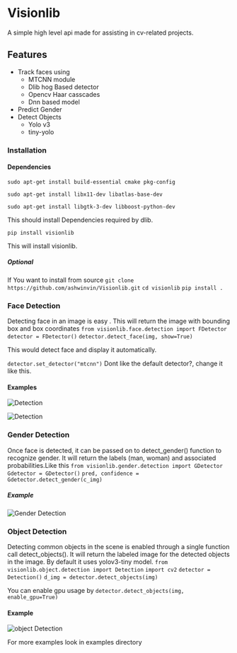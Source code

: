 # Visionlib

A simple high level api made for assisting in cv-related projects.

## Features

- Track faces using
  - MTCNN module
  - Dlib hog Based detector
  - Opencv Haar casscades
  - Dnn based model
- Predict Gender
- Detect Objects
  - Yolo v3
  - tiny-yolo

### Installation

#### Dependencies

`sudo apt-get install build-essential cmake pkg-config`

`sudo apt-get install libx11-dev libatlas-base-dev`

`sudo apt-get install libgtk-3-dev libboost-python-dev`

This should install Dependencies required by dlib.

`pip install visionlib`

This will install visionlib.

##### Optional

If You want to install from source
`git clone https://github.com/ashwinvin/Visionlib.git`
`cd visionlib`
`pip install .`

### Face Detection

Detecting face in an image is easy . This will return the image with bounding box and box coordinates
`from visionlib.face.detection import FDetector`
`detector = FDetector()`
`detector.detect_face(img, show=True)`

This would detect face and display it automatically.

`detector.set_detector("mtcnn")`
Dont like the default detector?, change it like this.

#### Examples

![Detection](docs/images/face_detected.jpg)

![Detection](docs/images/face_detected_group.jpg)

### Gender Detection

Once face is detected, it can be passed on to detect_gender() function to recognize gender. It will return the labels (man, woman) and associated probabilities.Like this
`from visionlib.gender.detection import GDetector`
`Gdetector = GDetector()`
`pred, confidence = Gdetector.detect_gender(c_img)`

##### Example

![Gender Detection](docs/images/gender_detected_single.jpg)

### Object Detection

Detecting common objects in the scene is enabled through a single function call detect_objects(). It will return the labeled image for the detected objects in the image. By default it uses yolov3-tiny model.
`from visionlib.object.detection import Detection`
`import cv2`
`detector = Detection()`
`d_img = detector.detect_objects(img)`

You can enable gpu usage by 
`detector.detect_objects(img, enable_gpu=True)`

#### Example
![object Detection](docs/images/object_detected_objects.jpg)


For more examples look in examples directory
